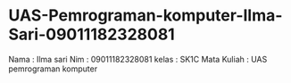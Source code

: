 # UAS-Pemrograman-komputer-Ilma-Sari-09011182328081
Nama : Ilma sari
Nim : 09011182328081
kelas : SK1C
Mata Kuliah : UAS pemrograman komputer 
